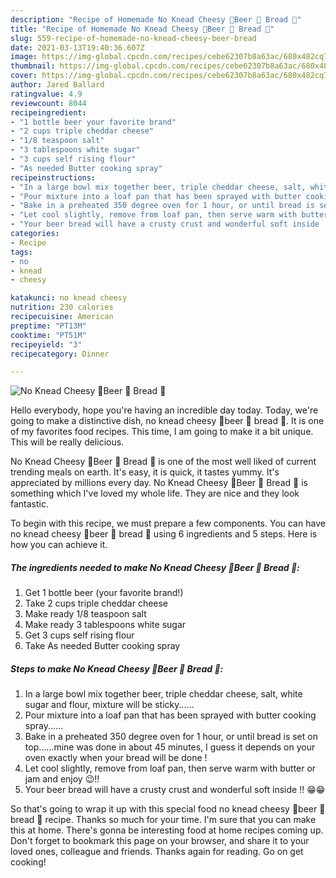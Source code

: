 ```yaml
---
description: "Recipe of Homemade No Knead Cheesy 🧀Beer 🍺 Bread 🍞"
title: "Recipe of Homemade No Knead Cheesy 🧀Beer 🍺 Bread 🍞"
slug: 559-recipe-of-homemade-no-knead-cheesy-beer-bread
date: 2021-03-13T19:40:36.607Z
image: https://img-global.cpcdn.com/recipes/cebe62307b8a63ac/680x482cq70/no-knead-cheesy-beer-bread-recipe-main-photo.jpg
thumbnail: https://img-global.cpcdn.com/recipes/cebe62307b8a63ac/680x482cq70/no-knead-cheesy-beer-bread-recipe-main-photo.jpg
cover: https://img-global.cpcdn.com/recipes/cebe62307b8a63ac/680x482cq70/no-knead-cheesy-beer-bread-recipe-main-photo.jpg
author: Jared Ballard
ratingvalue: 4.9
reviewcount: 8044
recipeingredient:
- "1 bottle beer your favorite brand"
- "2 cups triple cheddar cheese"
- "1/8 teaspoon salt"
- "3 tablespoons white sugar"
- "3 cups self rising flour"
- "As needed Butter cooking spray"
recipeinstructions:
- "In a large bowl mix together beer, triple cheddar cheese, salt, white sugar and flour, mixture will be sticky......"
- "Pour mixture into a loaf pan that has been sprayed with butter cooking spray......"
- "Bake in a preheated 350 degree oven for 1 hour, or until bread is set on top......mine was done in about 45 minutes, I guess it depends on your oven exactly when your bread will be done !"
- "Let cool slightly, remove from loaf pan, then serve warm with butter or jam and enjoy 😉!!"
- "Your beer bread will have a crusty crust and wonderful soft inside !! 😁😁"
categories:
- Recipe
tags:
- no
- knead
- cheesy

katakunci: no knead cheesy 
nutrition: 230 calories
recipecuisine: American
preptime: "PT13M"
cooktime: "PT51M"
recipeyield: "3"
recipecategory: Dinner

---
```



![No Knead Cheesy 🧀Beer 🍺 Bread 🍞](https://img-global.cpcdn.com/recipes/cebe62307b8a63ac/680x482cq70/no-knead-cheesy-beer-bread-recipe-main-photo.jpg)

Hello everybody, hope you're having an incredible day today. Today, we're going to make a distinctive dish, no knead cheesy 🧀beer 🍺 bread 🍞. It is one of my favorites food recipes. This time, I am going to make it a bit unique. This will be really delicious.



No Knead Cheesy 🧀Beer 🍺 Bread 🍞 is one of the most well liked of current trending meals on earth. It's easy, it is quick, it tastes yummy. It's appreciated by millions every day. No Knead Cheesy 🧀Beer 🍺 Bread 🍞 is something which I've loved my whole life. They are nice and they look fantastic.


To begin with this recipe, we must prepare a few components. You can have no knead cheesy 🧀beer 🍺 bread 🍞 using 6 ingredients and 5 steps. Here is how you can achieve it.

<!--inarticleads1-->

##### The ingredients needed to make No Knead Cheesy 🧀Beer 🍺 Bread 🍞:

1. Get 1 bottle beer (your favorite brand!)
1. Take 2 cups triple cheddar cheese
1. Make ready 1/8 teaspoon salt
1. Make ready 3 tablespoons white sugar
1. Get 3 cups self rising flour
1. Take As needed Butter cooking spray




<!--inarticleads2-->

##### Steps to make No Knead Cheesy 🧀Beer 🍺 Bread 🍞:

1. In a large bowl mix together beer, triple cheddar cheese, salt, white sugar and flour, mixture will be sticky......
1. Pour mixture into a loaf pan that has been sprayed with butter cooking spray......
1. Bake in a preheated 350 degree oven for 1 hour, or until bread is set on top......mine was done in about 45 minutes, I guess it depends on your oven exactly when your bread will be done !
1. Let cool slightly, remove from loaf pan, then serve warm with butter or jam and enjoy 😉!!
1. Your beer bread will have a crusty crust and wonderful soft inside !! 😁😁




So that's going to wrap it up with this special food no knead cheesy 🧀beer 🍺 bread 🍞 recipe. Thanks so much for your time. I'm sure that you can make this at home. There's gonna be interesting food at home recipes coming up. Don't forget to bookmark this page on your browser, and share it to your loved ones, colleague and friends. Thanks again for reading. Go on get cooking!
